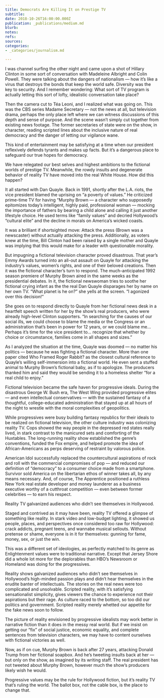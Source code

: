 ```yaml
---
title: Democrats Are Killing It on Prestige TV
subtitle: 
date: 2018-10-26T16:00:00.000Z
publication: _publications/medium.md
blurb: 
notes: 
refs: 
sources: 
categories:
- _categories/journalism.md

---
```

I was channel surfing the other night and came upon a shot of Hillary Clinton in some sort of conversation with Madeleine Albright and Colin Powell. They were talking about the dangers of nationalism — how it’s like a virus that destroys the bonds that keep the world safe. Diversity was the key to security. And I remember wondering: What sort of TV program is actually letting this sort of lofty, idealistic conversation take place?

Then the camera cut to Téa Leoni, and I realized what was going on. This was the CBS series Madame Secretary — not the news at all, but television drama, perhaps the only place left where we can witness discussions of this depth and sense of purpose. And the scene wasn’t simply cut together from existing news footage. The former secretaries of state were on the show, in character, reading scripted lines about the inclusive nature of real democracy and the danger of letting our vigilance wane.

This kind of entertainment may be satisfying at a time when our president reflexively defends tyrants and makes up facts. But it’s a dangerous place to safeguard our true hopes for democracy.

We have relegated our best selves and highest ambitions to the fictional worlds of prestige TV. Meanwhile, the rowdy insults and degenerate behavior of reality TV have moved into the real White House. How did this happen?

It all started with Dan Quayle. Back in 1991, shortly after the L.A. riots, the vice president blamed the uprising on “a poverty of values.” He criticized prime-time TV for having “Murphy Brown — a character who supposedly epitomizes today’s intelligent, highly paid, professional woman — mocking the importance of fathers by bearing a child alone and calling it just another lifestyle choice. He used terms like “family values” and decried Hollywood’s “cultural elite” and the decline in morals on America’s wicked coasts.

It was a brilliant if shortsighted move: Attack the press (Brown was a newscaster) without actually attacking the press. Additionally, as voters knew at the time, Bill Clinton had been raised by a single mother and Quayle was implying that this would make for a leader with questionable morality.

But impugning a fictional television character proved disastrous. That year’s Emmy Awards turned into an all-out assault on Quayle for attacking the industry’s values, women’s rights, and one of their beloved creations. Then it was the fictional character’s turn to respond. The much-anticipated 1992 season premiere of Murphy Brown aired in the same weeks as the presidential debates. In it, the fictional newswoman tries to soothe her fictional crying infant as the the real Dan Quayle disparages her by name on her own TV. “What planet is he on?” she yells at the screen. “I agonized over this decision!”

She goes on to respond directly to Quayle from her fictional news desk in a heartfelt speech written for her by the show’s real producers, who were already high-level Clinton supporters. “In searching for the causes of our social ills, we could choose to blame the media or the Congress or an administration that’s been in power for 12 years, or we could blame me… Perhaps it’s time for the vice president to… recognize that whether by choice or circumstance, families come in all shapes and sizes.”

As I analyzed the situation at the time, Quayle was doomed — no matter his politics — because he was fighting a fictional character. More than one paper cited Who Framed Roger Rabbit? as the closest cultural reference to Quayle’s willing self-immersion into a fictional world. He even sent a stuffed animal to Murphy Brown’s fictional baby, as if to apologize. The producers thanked him and said they would be sending it to a homeless shelter “for a real child to enjoy.”

Fictional television became the safe haven for progressive ideals. During the disastrous George W. Bush era, The West Wing provided progressive elites — and even intellectual conservatives — with the sustained fantasy of a thoughtful, college-educated administration that stayed up at all hours of the night to wrestle with the moral complexities of geopolitics.

While progressives were busy building fantasy republics for their ideals to be realized on fictional television, the other culture industry was colonizing reality TV. Cops showed the way people in the depressed red states really lived, in stark contrast to the manicured sets and comforting of the Huxtables. The long-running reality show established the genre’s conventions, funded the Fox empire, and helped promote the idea of African-Americans as perps deserving of restraint by valorous police.

American Idol successfully replaced the countercultural aspirations of rock and roll with the commercial compromises of pop — and reduced our definition of “democracy” to a consumer choice made from a smartphone. Survivor sold America on the libertarian ethos of winner takes all, by any means necessary. And, of course, The Apprentice positioned a ruthless New York real estate developer and money launderer as a business executive worthy of a cutthroat competition — even between former celebrities — to earn his respect.

Reality TV galvanized audiences who didn’t see themselves in Hollywood.

Staged and contrived as it may have been, reality TV offered a glimpse of something like reality. In stark video and low-budget lighting, it showed us people, places, and perspectives once considered too raw for Hollywood: crack addicts, pregnant teens, and wannabe musical sellouts. Without pretense or shame, everyone is in it for themselves: gunning for fame, money, sex, or just the win.

This was a different set of ideologies, as perfectly matched to its genre as Enlightenment values were to traditional narrative. Except that Jersey Shore did a whole lot more for the deplorables than HBO’s Newsroom or Homeland was doing for the progressives.

Reality shows galvanized audiences who didn’t see themselves in Hollywood’s high-minded passion plays and didn’t hear themselves in the erudite banter of intellectuals. The stories on the real news were too complicated and unsolvable. Scripted reality, with it’s satisfying sensationalist simplicity, gives viewers the chance to experience not their aspirations but their rage. As culture raced to the bottom, so too did our politics and government. Scripted reality merely whetted our appetite for the fake news soon to follow.

The picture of reality envisioned by progressive idealists may work better in narrative fiction than it does in the messy real world. But if we insist on getting our “fix” of social justice, economic equality, and complete sentences from television characters, we may have to content ourselves with fictional victories as well.

Now, as if on cue, Murphy Brown is back after 27 years, attacking Donald Trump from her fictional soapbox. And he’s tweeting insults back at her — but only on the show, as imagined by its writing staff. The real president has not tweeted about Murphy Brown, however much the show’s producers likely wish he would.

Progressive values may be the rule for Hollywood fiction, but it’s reality TV that’s ruling the world. The ballot box, not the cable box, is the place to change that.